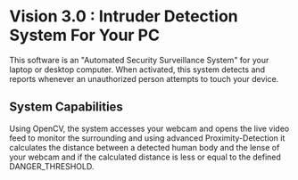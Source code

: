# Vision 3.0 : Intruder Detection System For Your PC

This software is an "Automated Security Surveillance System" for your laptop or desktop computer.
When activated, this system detects and reports whenever an unauthorized person attempts to touch your device.

## System Capabilities
Using OpenCV, the system accesses your webcam and opens the live video feed to monitor the surrounding and using advanced Proximity-Detection it calculates the distance between a detected human body and the lense of your webcam and if the calculated distance is less or equal to the defined DANGER_THRESHOLD.
